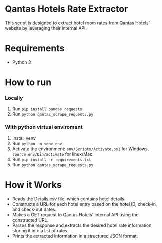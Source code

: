 # Qantas Hotels Rate Extractor
 This script is designed to extract hotel room rates from Qantas Hotels' website by leveraging their internal API.

# Requirements
- Python 3

# How to run
### Locally
1. Run `pip install pandas requests`
2. Run `python qantas_scrape_requests.py`

### With python virtual enviroment
1. Install venv
2. Run `python -m venv env`
3. Activate the environment: `env/Scripts/Activate.ps1` for Windows, `source env/bin/activate` for linux/Mac
4. Run `pip install -r requirements.txt`
5. Run `python qantas_scrape_requests.py`

# How it Works
- Reads the Details.csv file, which contains hotel details.
- Constructs a URL for each hotel entry based on the hotel ID, check-in, and check-out dates.
- Makes a GET request to Qantas Hotels' internal API using the constructed URL.
- Parses the response and extracts the desired hotel rate information storing it into a list of rates.
- Prints the extracted information in a structured JSON format.

